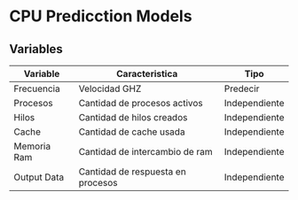 # CPU Predicction Models

## Variables

|Variable|Caracteristica|Tipo|
|---|---|---|
|Frecuencia|Velocidad GHZ|Predecir|
|Procesos|Cantidad de procesos activos|Independiente|
|Hilos|Cantidad de hilos creados|Independiente|
|Cache|Cantidad de cache usada|Independiente|
|Memoria Ram|Cantidad de intercambio de ram|Independiente|
|Output Data|Cantidad de respuesta en procesos|Independiente|
